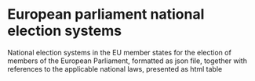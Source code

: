 # European parliament national election systems
National election systems in the EU member states for the election of members of the European Parliament, formatted as json file, together with references to the applicable national laws, presented as html table
